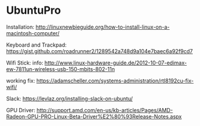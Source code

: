 # UbuntuPro

Installation:
http://linuxnewbieguide.org/how-to-install-linux-on-a-macintosh-computer/

Keyboard and Trackpad:
https://gist.github.com/roadrunner2/1289542a748d9a104e7baec6a92f9cd7

Wifi Stick:
info:
http://www.linux-hardware-guide.de/2012-10-07-edimax-ew-7811un-wireless-usb-150-mbits-802-11n

working fix:
https://adamscheller.com/systems-administration/rtl8192cu-fix-wifi/


Slack:
https://levlaz.org/installing-slack-on-ubuntu/

GPU Driver:
http://support.amd.com/en-us/kb-articles/Pages/AMD-Radeon-GPU-PRO-Linux-Beta-Driver%E2%80%93Release-Notes.aspx
